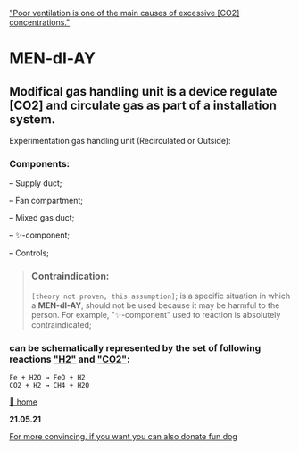 ["Poor ventilation is one of the main causes of excessive [CO2] concentrations."](https://en.wikipedia.org/wiki/Carbon_dioxide) 

#  MEN-dl-AY 
## Modifical gas handling unit is a device regulate [CO2] and circulate gas as part of a installation system.

 Experimentation gas handling unit (Recirculated or Outside):

### Components:

– Supply duct;

– Fan compartment;

– Mixed gas duct;

– ✨-component;

– Controls;

> ###  Contraindication:
> `[theory not proven, this assumption]`; 
> is a specific situation in which a **MEN-dl-AY**, should not be used because it may be harmful to the person. 
> For example, "✨-component" used to reaction is absolutely contraindicated;

### can be schematically represented by the set of following reactions ["H2"](https://en.wikipedia.org/wiki/Hydrogen) and ["CO2"](https://en.wikipedia.org/wiki/Sabatier_reaction):
```
Fe + H2O → FeO + H2
CO2 + H2 → CH4 + H2O
```
[🚪 home](https://a1ex-13.github.io)

**21.05.21** 

 [For more convincing, if you want you can also donate fun dog](https://a1ex-13.github.io/me/DOGE.jpg)





